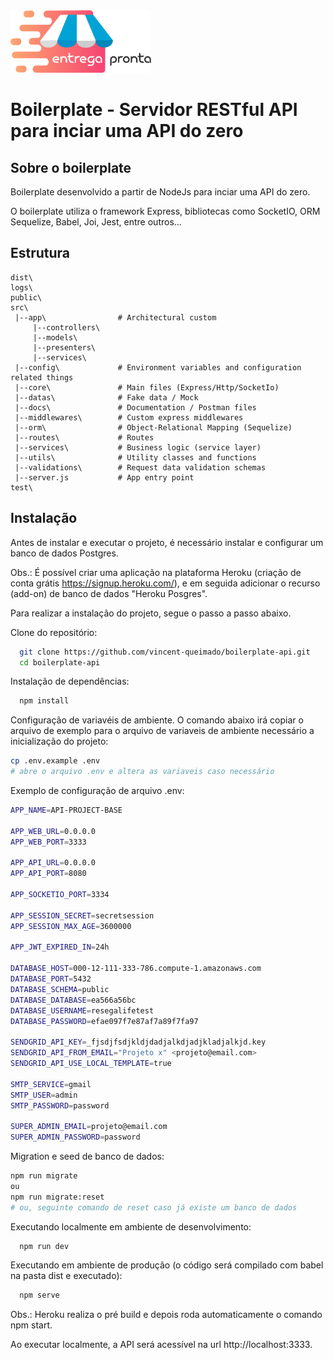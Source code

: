 <img src="https://github.com/vincent-queimado/boilerplate-api/blob/main/public/assets/images/logo.png?raw=true" alt="Logo" height="100px"/>

# Boilerplate - Servidor RESTful API para inciar uma API do zero

## Sobre o boilerplate  
Boilerplate desenvolvido a partir de NodeJs para inciar uma API do zero.

O boilerplate utiliza o framework Express, bibliotecas como SocketIO, ORM Sequelize, Babel, Joi, Jest, entre outros...

## Estrutura

```
dist\
logs\
public\
src\
 |--app\                # Architectural custom
     |--controllers\
     |--models\
     |--presenters\
     |--services\
 |--config\             # Environment variables and configuration related things
 |--core\               # Main files (Express/Http/SocketIo)
 |--datas\              # Fake data / Mock   
 |--docs\               # Documentation / Postman files
 |--middlewares\        # Custom express middlewares
 |--orm\                # Object-Relational Mapping (Sequelize)
 |--routes\             # Routes
 |--services\           # Business logic (service layer)
 |--utils\              # Utility classes and functions
 |--validations\        # Request data validation schemas
 |--server.js           # App entry point
test\
```

## Instalação 

Antes de instalar e executar o projeto, é necessário instalar e configurar um banco de dados Postgres.

Obs.: É possível criar uma aplicação na plataforma Heroku (criação de conta grátis https://signup.heroku.com/), e em seguida adicionar o recurso (add-on) de banco de dados "Heroku Posgres".

Para realizar a instalação do projeto, segue o passo a passo abaixo.

Clone do repositório:
```bash
  git clone https://github.com/vincent-queimado/boilerplate-api.git
  cd boilerplate-api
```

Instalação de dependências:
```bash
  npm install
```

Configuração de variavéis de ambiente. O comando abaixo irá copiar o arquivo de exemplo para o arquivo de variaveis de ambiente necessário a inicialização do projeto:
```bash
cp .env.example .env
# abre o arquivo .env e altera as variaveis caso necessário
```
Exemplo de configuração de arquivo .env:
```bash
APP_NAME=API-PROJECT-BASE

APP_WEB_URL=0.0.0.0
APP_WEB_PORT=3333

APP_API_URL=0.0.0.0
APP_API_PORT=8080

APP_SOCKETIO_PORT=3334

APP_SESSION_SECRET=secretsession
APP_SESSION_MAX_AGE=3600000

APP_JWT_EXPIRED_IN=24h

DATABASE_HOST=000-12-111-333-786.compute-1.amazonaws.com
DATABASE_PORT=5432
DATABASE_SCHEMA=public
DATABASE_DATABASE=ea566a56bc
DATABASE_USERNAME=resegalifetest
DATABASE_PASSWORD=efae097f7e87af7a89f7fa97

SENDGRID_API_KEY=_fjsdjfsdjkldjdadjalkdjadjkladjalkjd.key
SENDGRID_API_FROM_EMAIL="Projeto x" <projeto@email.com>
SENDGRID_API_USE_LOCAL_TEMPLATE=true

SMTP_SERVICE=gmail
SMTP_USER=admin
SMTP_PASSWORD=password

SUPER_ADMIN_EMAIL=projeto@email.com
SUPER_ADMIN_PASSWORD=password
```

Migration e seed de banco de dados:
```bash
npm run migrate
ou
npm run migrate:reset
# ou, seguinte comando de reset caso já existe um banco de dados
```

Executando localmente em ambiente de desenvolvimento:
```bash
  npm run dev
```

Executando em ambiente de produção (o código será compilado com babel na pasta dist e executado):
```bash
  npm serve
```

Obs.: Heroku realiza o pré build e depois roda automaticamente o comando npm start.

Ao executar localmente, a API será acessível na url http://localhost:3333.
